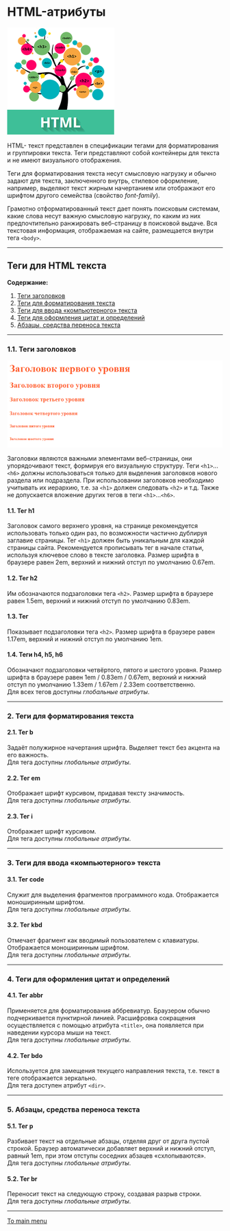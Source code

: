 # HTML-атрибуты

![HTML text](images/html_text.png)

HTML- текст представлен в спецификации тегами для форматирования и группировки текста. Теги представляют собой контейнеры для текста и не имеют визуального отображения.

Теги для форматирования текста несут смысловую нагрузку и обычно задают для текста, заключенного внутрь, стилевое оформление, например, выделяют текст жирным начертанием или отображают его шрифтом другого семейства (свойство _font-family_).

Грамотно отформатированный текст дает понять поисковым системам, какие слова несут важную смысловую нагрузку, по каким из них предпочтительно ранжировать веб-страницу в поисковой выдаче. Вся текстовая информация, отображаемая на сайте, размещается внутри тега `<body>`.

---

## Теги для HTML текста

**Содержание:**

1. [Теги заголовков](#a1)
2. [Теги для форматирования текста](#a2)
3. [Теги для ввода «компьютерного» текста](#a3)
4. [Теги для оформления цитат и определений](#a4)
5. [Абзацы, средства переноса текста](#a5)

---

<a id="a1"></a>

### 1.1. Теги заголовков

![headers](images/h.png)

Заголовки являются важными элементами веб-страницы, они упорядочивают текст, формируя его визуальную структуру. Теги `<h1>`...`<h6>` должны использоваться только для выделения заголовков нового раздела или подраздела. При использовании заголовков необходимо учитывать их иерархию, т.е. за `<h1>` должен следовать `<h2>` и т.д. Также не допускается вложение других тегов в теги `<h1>`...`<h6>`.

#### 1.1. Тег h1

Заголовок самого верхнего уровня, на странице рекомендуется использовать только один раз, по возможности частично дублируя заглавие страницы. Тег `<h1>` должен быть уникальным для каждой страницы сайта. Рекомендуется прописывать тег в начале статьи, используя ключевое слово в тексте заголовка. Размер шрифта в браузере равен 2em, верхний и нижний отступ по умолчанию 0.67em.

#### 1.2. Тег h2

Им обозначаются подзаголовки тега `<h2>`. Размер шрифта в браузере равен 1.5em, верхний и нижний отступ по умолчанию 0.83em.

#### 1.3. Тег

Показывает подзаголовки тега `<h2>`. Размер шрифта в браузере равен 1.17em, верхний и нижний отступ по умолчанию 1em.

#### 1.4. Теги h4, h5, h6

Обозначают подзаголовки четвёртого, пятого и шестого уровня. Размер шрифта в браузере равен 1em / 0.83em / 0.67em, верхний и нижний отступ по умолчанию 1.33em / 1.67em / 2.33em соответственно.  
Для всех тегов доступны ‎*глобальные атрибуты*.

---

<a id="a2"></a>

### 2. Теги для форматирования текста

#### 2.1. Тег b

Задаёт полужирное начертания шрифта. Выделяет текст без акцента на его важность.  
Для тега доступны _‎глобальные атрибуты_.

#### 2.2. Тег em

Отображает шрифт курсивом, придавая тексту значимость.  
Для тега доступны ‎*глобальные атрибуты*.

#### 2.3. Тег i

Отображает шрифт курсивом.  
Для тега доступны ‎*глобальные атрибуты*.

---

<a id="a3"></a>

### 3. Теги для ввода «компьютерного» текста

#### 3.1. Тег code

Служит для выделения фрагментов программного кода. Отображается моноширинным шрифтом.  
Для тега доступны ‎*глобальные атрибуты*.

#### 3.2. Тег kbd

Отмечает фрагмент как вводимый пользователем с клавиатуры. Отображается моноширинным шрифтом.  
Для тега доступны ‎*глобальные атрибуты*.

---

<a id="a4"></a>

### 4. Теги для оформления цитат и определений

#### 4.1. Тег abbr

Применяется для форматирования аббревиатур. Браузером обычно подчеркивается пунктирной линией. Расшифровка сокращения осуществляется с помощью атрибута `<title>`, она появляется при наведении курсора мыши на текст.  
Для тега доступны _‎глобальные атрибуты_.

#### 4.2. Тег bdo

Используется для замещения текущего направления текста, т.е. текст в теге отображается зеркально.  
Для тега доступен атрибут `<dir>`.

---

<a id="a5"></a>

### 5. Абзацы, средства переноса текста

#### 5.1. Тег p

Разбивает текст на отдельные абзацы, отделяя друг от друга пустой строкой. Браузер автоматически добавляет верхний и нижний отступ, равный 1em, при этом отступы соседних абзацев «схлопываются».  
Для тега доступны _‎глобальные атрибуты_.

#### 5.2. Тег br

Переносит текст на следующую строку, создавая разрыв строки.  
Для тега доступны ‎‎*глобальные атрибуты*.

---

[To main menu](index.md)
